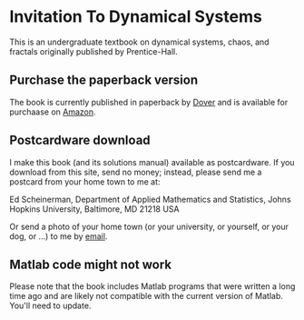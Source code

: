 # Invitation To Dynamical Systems

This is an undergraduate textbook on dynamical systems, chaos, and fractals originally published by Prentice-Hall. 

## Purchase the paperback version

The book is currently published in paperback by [Dover](http://store.doverpublications.com/0486485943.html)
and is available for purchaase on 
[Amazon](http://www.amazon.com/Invitation-Dynamical-Systems-Dover-Mathematics/dp/0486485943/ref=sr_1_7?ie=UTF8&qid=1328557406&sr=8-7).

## Postcardware download

I make this book (and its solutions manual) available as postcardware. 
If you download from this site, send no money; instead, 
please send me a postcard from your home town to me at:

Ed Scheinerman, Department of Applied Mathematics and Statistics, Johns Hopkins University, Baltimore, MD 21218 USA

Or send a photo of your home town (or your university, or yourself, or your dog, or ...) to me by [email](mailto:ers@jhu.edu).

## Matlab code might not work

Please note that the book includes Matlab programs that were written a long time ago and are likely not compatible with 
the current version of Matlab. You'll need to update.
